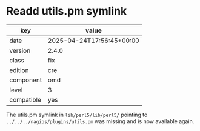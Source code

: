 [//]: # (werk v2)
# Readd utils.pm symlink

key        | value
---------- | ---
date       | 2025-04-24T17:56:45+00:00
version    | 2.4.0
class      | fix
edition    | cre
component  | omd
level      | 3
compatible | yes

The utils.pm symlink in `lib/perl5/lib/perl5/` pointing to `../../../nagios/plugins/utils.pm` was missing and is now available again.
